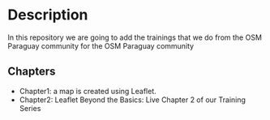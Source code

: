 # Description
In this repository we are going to add the trainings that we do from the OSM Paraguay community for the OSM Paraguay community

## Chapters

* Chapter1: a map is created using Leaflet.
* Chapter2: Leaflet Beyond the Basics: Live Chapter 2 of our Training Series
